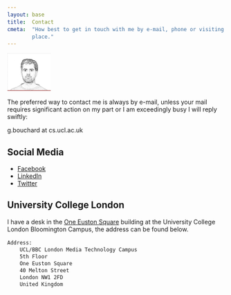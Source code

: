 ```yaml
---
layout: base
title:  Contact
cmeta:  "How best to get in touch with me by e-mail, phone or visiting my work
        place."
---
```


<img width=20% id="mii" src="img/GuillaumeBouchard.jpg"
    alt="Guillaume Bouchard Picture"/>

The preferred way to contact me is always by e-mail, unless your mail requires
significant action on my part or I am exceedingly busy I will reply swiftly:
<p>
g.bouchard at cs.ucl.ac.uk
</p>

## Social Media ##

* [Facebook][fb]
* [LinkedIn][linkedin]
* [Twitter][twitter]

## University College London ##

I have a desk in the [One Euston Square][gmap] building at the University
College London Bloomington Campus, the address can be found below.

    Address:
        UCL/BBC London Media Technology Campus
        5th Floor
        One Euston Square
        40 Melton Street
        London NW1 2FD
        United Kingdom

[gmap]: http://goo.gl/j7h3iY
[linkedin]: https://www.linkedin.com/in/guillaume-bouchard-2494882
[fb]: https://www.facebook.com/gbouchar
[twitter]: https://twitter.com/gbouchar
